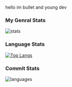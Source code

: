 hello im bullet and young dev
### My Genral Stats
![stats](https://github-readme-stats.vercel.app/api?username=notbullet&theme=tokyonight&card_width=400&hide_title=true&bg_color=DEG,0d1117,0d1117,8b949e&hide_border=true&show_icons=true&include_all_commits=true&count_private=true)
### Language Stats
[![Top Langs](https://github-readme-stats.vercel.app/api/top-langs/?username=notbullet)](https://github.com/anuraghazra/github-readme-stats)
### Commit Stats
![languages](https://github-readme-streak-stats.herokuapp.com/?user=notbullet&theme=dark)
